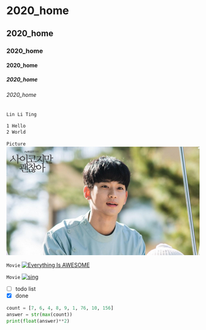 # 2020_home
## 2020_home
### 2020_home
#### 2020_home
##### 2020_home
###### 2020_home

`Lin Li Ting`

```Linnn
1 Hello
2 World
```
`Picture`
![boy](./boy.jpg "boy")

`Movie`
[![Everything Is AWESOME](https://img.youtube.com/vi/StTqXEQ2l-Y/0.jpg)](https://www.youtube.com/watch?v=StTqXEQ2l-Y "Everything Is AWESOME")

`Movie`
[![sing](https://img.youtube.com/vi/LCK7IoYv6eE/0.jpg)](https://www.youtube.com/watch?v=LCK7IoYv6eE "sing")

- [ ] todo list
- [x] done

```python
count = [7, 6, 4, 8, 9, 1, 76, 10, 156]
answer = str(max(count))
print(float(answer)**2)
```

